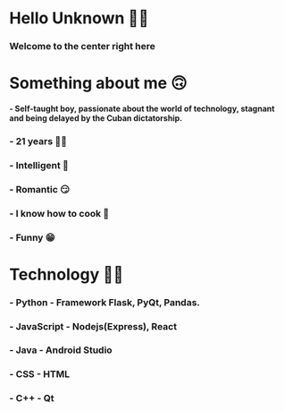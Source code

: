 # Hello Unknown 👋🏻
### Welcome to the center right here

# Something about me 🙃

#### - Self-taught boy, passionate about the world of technology, stagnant and being delayed by the Cuban dictatorship.
### - 21 years 👴🏻
### - Intelligent 🧠
### - Romantic 😏
### - I know how to cook 🍳
### - Funny 😁

# Technology 👨‍💻
### - Python - Framework Flask, PyQt, Pandas.
### - JavaScript - Nodejs(Express), React
### - Java - Android Studio
### - CSS - HTML
### - C++ - Qt
